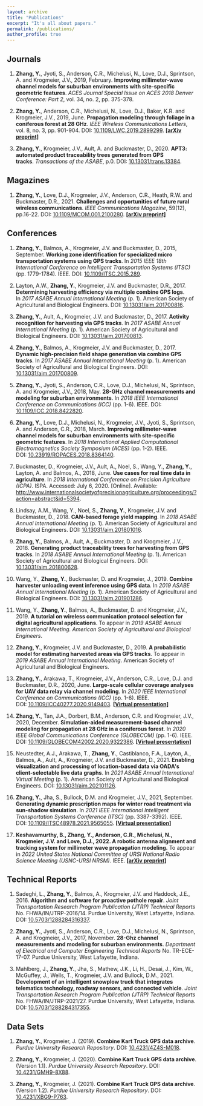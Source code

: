 ```yaml
---
layout: archive
title: "Publications"
excerpt: "It's all about papers."
permalink: /publications/
author_profile: true
---
```


Journals
--------

1.  **Zhang, Y.**, Jyoti, S., Anderson, C.R., Michelusi, N., Love, D.J., Sprintson, A. and Krogmeier, J.V., 2019, February. **Improving millimeter-wave channel models for suburban environments with site-specific geometric features**. *ACES Journal Special Issue on ACES 2018 Denver Conference: Part 2*, vol. 34, no. 2, pp. 375-378.

2.  **Zhang, Y.**, Anderson, C.R., Michelusi, N., Love, D.J., Baker, K.R. and Krogmeier, J.V., 2019, June. **Propagation modeling through foliage in a coniferous forest at 28 GHz**. *IEEE Wireless Communications Letters*, vol. 8, no. 3, pp. 901-904. DOI: [10.1109/LWC.2019.2899299](https://doi.org/10.1109/LWC.2019.2899299). [**\[arXiv preprint\]**](https://arxiv.org/abs/1902.06798)

3.  **Zhang, Y.**, Krogmeier, J.V., Ault, A. and Buckmaster, D., 2020. **APT3: automated product traceability trees generated from GPS tracks**. *Transactions of the ASABE*, p.0. DOI: [10.13031/trans.13384](https://doi.org/10.13031/trans.13384).

Magazines
---------

1.  **Zhang, Y.**, Love, D.J., Krogmeier, J.V., Anderson, C.R., Heath, R.W. and Buckmaster, D.R., 2021. **Challenges and opportunities of future rural wireless communications**. *IEEE Communications Magazine*, 59(12), pp.16-22. DOI: [10.1109/MCOM.001.2100280](https://doi.org/10.1109/MCOM.001.2100280). [**\[arXiv preprint\]**](https://arxiv.org/abs/2108.05405)

Conferences
-----------

1.  **Zhang, Y.**, Balmos, A., Krogmeier, J.V. and Buckmaster, D., 2015, September. **Working zone identification for specialized micro transportation systems using GPS tracks**. In *2015 IEEE 18th International Conference on* *Intelligent Transportation Systems (ITSC)* (pp. 1779-1784). IEEE. DOI: [10.1109/ITSC.2015.289](https://doi.org/10.1109/ITSC.2015.289).

2.  Layton, A.W., **Zhang, Y.**, Krogmeier, J.V. and Buckmaster, D.R., 2017. **Determining harvesting efficiency via multiple combine GPS logs**. In *2017 ASABE Annual International Meeting* (p. 1). American Society of Agricultural and Biological Engineers. DOI: [10.13031/aim.201700816](https://doi.org/10.13031/aim.201700816).

3.  **Zhang, Y.**, Ault, A., Krogmeier, J.V. and Buckmaster, D., 2017. **Activity recognition for harvesting via GPS tracks**. In *2017 ASABE Annual International Meeting* (p. 1). American Society of Agricultural and Biological Engineers. DOI: [10.13031/aim.201700813](https://doi.org/10.13031/aim.201700813).

4.  **Zhang, Y.**, Balmos, A., Krogmeier, J.V. and Buckmaster, D., 2017. **Dynamic high-precision field shape generation via combine GPS tracks**. In *2017 ASABE Annual International Meeting* (p. 1). American Society of Agricultural and Biological Engineers. DOI: [10.13031/aim.201700809](https://doi.org/10.13031/aim.201700809).

5.  **Zhang, Y.**, Jyoti, S., Anderson, C.R., Love, D.J., Michelusi, N., Sprintson, A. and Krogmeier, J.V., 2018, May. **28-GHz channel measurements and modeling for suburban environments**. In *2018 IEEE International Conference on Communications (ICC)* (pp. 1-6). IEEE. DOI: [10.1109/ICC.2018.8422820](https://doi.org/10.1109/ICC.2018.8422820).

6.  **Zhang, Y.**, Love, D.J., Michelusi, N., Krogmeier, J.V., Jyoti, S., Sprintson, A. and Anderson, C.R., 2018, March. **Improving millimeter-wave channel models for suburban environments with site-specific geometric features**. In *2018 International Applied Computational Electromagnetics Society Symposium (ACES)* (pp. 1-2). IEEE. DOI: [10.23919/ROPACES.2018.8364140](https://doi.org/10.23919/ROPACES.2018.8364140).

7.  Buckmaster, D., Krogmeier, J.V., Ault, A., Noel, S., Wang, Y., **Zhang, Y.**, Layton, A. and Balmos, A., 2018, June. **Use cases for real time data in agriculture**. In *2018 International Conference on Precision Agriculture (ICPA)*. ISPA. Accessed: July 6, 2020. \[Online\]. Available: <http://www.internationalsocietyofprecisionagriculture.org/proceedings/?action=abstract&id=5394>.

8.  Lindsay, A.M., Wang, Y., Noel, S., **Zhang, Y.**, Krogmeier, J.V. and Buckmaster, D., 2018. **CAN-based forage yield mapping**. In *2018 ASABE Annual International Meeting* (p. 1). American Society of Agricultural and Biological Engineers. DOI: [10.13031/aim.201801016](https://doi.org/10.13031/aim.201801016).

9.  **Zhang, Y.**, Balmos, A., Ault, A., Buckmaster, D. and Krogmeier, J.V., 2018. **Generating product traceability trees for harvesting from GPS tracks**. In *2018 ASABE Annual International Meeting* (p. 1). American Society of Agricultural and Biological Engineers. DOI: [10.13031/aim.201800628](https://doi.org/10.13031/aim.201800628).

10. Wang, Y., **Zhang, Y.**, Buckmaster, D. and Krogmeier, J., 2019. **Combine harvester unloading event inference using GPS data**. In *2019 ASABE Annual International Meeting* (p. 1). American Society of Agricultural and Biological Engineers. DOI: [10.13031/aim.201901286](https://doi.org/10.13031/aim.201901286).

11. Wang, Y., **Zhang, Y.**, Balmos, A., Buckmaster, D. and Krogmeier, J.V., 2019. **A tutorial on wireless communication protocol selection for digital agricultural applications**. To appear in *2019 ASABE Annual International Meeting. American Society of Agricultural and Biological Engineers*.

12. **Zhang, Y.**, Krogmeier, J.V. and Buckmaster, D., 2019. **A probabilistic model for estimating harvested areas via GPS tracks**. To appear in *2019 ASABE Annual International Meeting*. American Society of Agricultural and Biological Engineers.

13. **Zhang, Y.**, Arakawa, T., Krogmeier, J.V., Anderson, C.R., Love, D.J. and Buckmaster, D.R., 2020, June. **Large-scale cellular coverage analyses for UAV data relay via channel modeling**. In *2020 IEEE International Conference on Communications (ICC)* (pp. 1-6). IEEE. DOI: [10.1109/ICC40277.2020.9149403](https://doi.org/10.1109/ICC40277.2020.9149403). [**\[Virtual presentation\]**](https://yaguangzhang.github.io/files/ICC2020_WC17_CellCoverageSimulationForDrones.mp4)

14. **Zhang, Y.**, Tan, J.A., Dorbert, B.M., Anderson, C.R. and Krogmeier, J.V., 2020, December. **Simulation-aided measurement-based channel modeling for propagation at 28 GHz in a coniferous forest**. In *2020 IEEE Global Communications Conference (GLOBECOM)* (pp. 1-6). IEEE. DOI: [10.1109/GLOBECOM42002.2020.9322386](https://doi.org/10.1109/GLOBECOM42002.2020.9322386). [**\[Virtual presentation\]**](https://yaguangzhang.github.io/files/GlobeCom2020_Yaguang_SimAidedChannelModeling.mp4)

15. Neustedter, A.J., Arakawa, T., **Zhang, Y.**, Castiblanco, F.A., Layton, A., Balmos, A., Ault, A., Krogmeier, J.V. and Buckmaster, D., 2021. **Enabling visualization and processing of location-based data via OADA's client-selectable live data graphs**. In *2021 ASABE Annual International Virtual Meeting* (p. 1). American Society of Agricultural and Biological Engineers. DOI: [10.13031/aim.202101126](https://doi.org/10.13031/aim.202101126).

16. **Zhang, Y.**, Jha, S., Bullock, D.M. and Krogmeier, J.V., 2021, September. **Generating dynamic prescription maps for winter road treatment via sun-shadow simulation**. In *2021 IEEE International Intelligent Transportation Systems Conference (ITSC)* (pp. 3387-3392). IEEE. DOI: [10.1109/ITSC48978.2021.9565055](https://doi.org/10.1109/ITSC48978.2021.9565055). [**\[Virtual presentation\]**](https://yaguangzhang.github.io/files/Itsc2021_Yaguang_SunShadowSim.mp4)

17. **Keshavamurthy, B., Zhang, Y., Anderson, C.R., Michelusi, N., Krogmeier, J.V. and Love, D.J., 2022. A robotic antenna alignment and tracking system for millimeter wave propagation modeling.** To appear in *2022 United States National Committee of URSI National Radio Science Meeting (USNC-URSI NRSM).* IEEE. [**\[arXiv preprint\]**](https://arxiv.org/abs/2110.07106)

Technical Reports
-----------------

1.  Sadeghi, L., **Zhang, Y.**, Balmos, A., Krogmeier, J.V. and Haddock, J.E., 2016. **Algorithm and software for proactive pothole repair**. *Joint Transportation Research Program Publication (JTRP) Technical Reports* No. FHWA/IN/JTRP-2016/14. Purdue University, West Lafayette, Indiana. DOI: [10.5703/1288284316337](https://doi.org/10.5703/1288284316337).

2.  **Zhang, Y.**, Jyoti, S., Anderson, C.R., Love, D.J., Michelusi, N., Sprintson, A. and Krogmeier, J.V., 2017, November. **28-Ghz channel measurements and modeling for suburban environments**. *Department of Electrical and Computer Engineering Technical Reports* No. TR-ECE-17-07. Purdue University, West Lafayette, Indiana.

3.  Mahlberg, J., **Zhang, Y.**, Jha, S., Mathew, J.K., Li, H., Desai, J., Kim, W., McGuffey, J., Wells, T., Krogmeier, J.V. and Bullock, D.M., 2021. **Development of an intelligent snowplow truck that integrates telematics technology, roadway sensors, and connected vehicle**. *Joint Transportation Research Program Publication (JTRP) Technical Reports* No. FHWA/IN/JTRP-2021/27. Purdue University, West Lafayette, Indiana. DOI: [10.5703/1288284317355](https://doi.org/10.5703/1288284317355).

Data Sets
---------

1.  **Zhang, Y.**, Krogmeier, J. (2019). **Combine Kart Truck GPS data archive**. *Purdue University Research Repository*. DOI: [10.4231/4Z4S-M018](https://doi.org/10.4231/4Z4S-M018).

2.  **Zhang, Y.**, Krogmeier, J. (2020). **Combine Kart Truck GPS data archive**. (Version 1.1). *Purdue University Research Repository*. DOI: [10.4231/GMH9-8X88](https://doi.org/10.4231/GMH9-8X88).

3.  **Zhang, Y.**, Krogmeier, J. (2021). **Combine Kart Truck GPS data archive**. (Version 1.2). *Purdue University Research Repository*. DOI: [10.4231/XBG9-P763](https://doi.org/10.4231/XBG9-P763).
